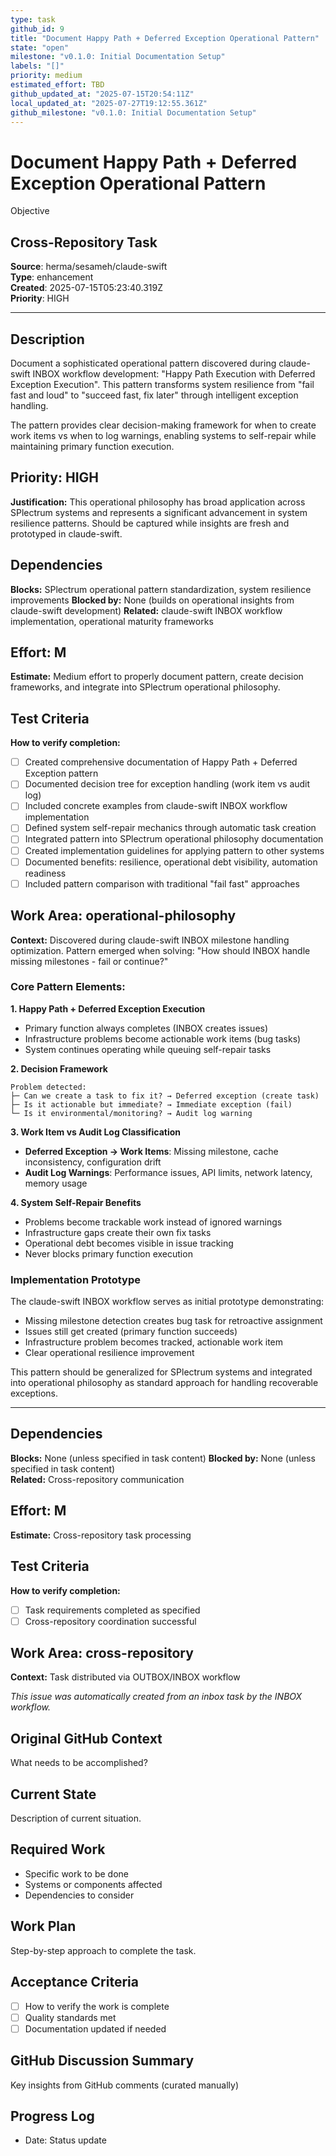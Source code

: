 ```yaml
---
type: task
github_id: 9
title: "Document Happy Path + Deferred Exception Operational Pattern"
state: "open"
milestone: "v0.1.0: Initial Documentation Setup"
labels: "[]"
priority: medium
estimated_effort: TBD
github_updated_at: "2025-07-15T20:54:11Z"
local_updated_at: "2025-07-27T19:12:55.361Z"
github_milestone: "v0.1.0: Initial Documentation Setup"
---
```


# Document Happy Path + Deferred Exception Operational Pattern

Objective
## Cross-Repository Task

**Source**: herma/sesameh/claude-swift  
**Type**: enhancement  
**Created**: 2025-07-15T05:23:40.319Z  
**Priority**: HIGH

---

## Description
Document a sophisticated operational pattern discovered during claude-swift INBOX workflow development: "Happy Path Execution with Deferred Exception Execution". This pattern transforms system resilience from "fail fast and loud" to "succeed fast, fix later" through intelligent exception handling.

The pattern provides clear decision-making framework for when to create work items vs when to log warnings, enabling systems to self-repair while maintaining primary function execution.

## Priority: HIGH
**Justification:** This operational philosophy has broad application across SPlectrum systems and represents a significant advancement in system resilience patterns. Should be captured while insights are fresh and prototyped in claude-swift.

## Dependencies
**Blocks:** SPlectrum operational pattern standardization, system resilience improvements
**Blocked by:** None (builds on operational insights from claude-swift development)
**Related:** claude-swift INBOX workflow implementation, operational maturity frameworks

## Effort: M
**Estimate:** Medium effort to properly document pattern, create decision frameworks, and integrate into SPlectrum operational philosophy.

## Test Criteria
**How to verify completion:**
- [ ] Created comprehensive documentation of Happy Path + Deferred Exception pattern
- [ ] Documented decision tree for exception handling (work item vs audit log)
- [ ] Included concrete examples from claude-swift INBOX workflow implementation
- [ ] Defined system self-repair mechanics through automatic task creation
- [ ] Integrated pattern into SPlectrum operational philosophy documentation
- [ ] Created implementation guidelines for applying pattern to other systems
- [ ] Documented benefits: resilience, operational debt visibility, automation readiness
- [ ] Included pattern comparison with traditional "fail fast" approaches

## Work Area: operational-philosophy
**Context:** Discovered during claude-swift INBOX milestone handling optimization. Pattern emerged when solving: "How should INBOX handle missing milestones - fail or continue?"

### Core Pattern Elements:

**1. Happy Path + Deferred Exception Execution**
- Primary function always completes (INBOX creates issues)
- Infrastructure problems become actionable work items (bug tasks)
- System continues operating while queuing self-repair tasks

**2. Decision Framework**
```
Problem detected:
├─ Can we create a task to fix it? → Deferred exception (create task)
├─ Is it actionable but immediate? → Immediate exception (fail)
└─ Is it environmental/monitoring? → Audit log warning
```

**3. Work Item vs Audit Log Classification**
- **Deferred Exception → Work Items**: Missing milestone, cache inconsistency, configuration drift
- **Audit Log Warnings**: Performance issues, API limits, network latency, memory usage

**4. System Self-Repair Benefits**
- Problems become trackable work instead of ignored warnings
- Infrastructure gaps create their own fix tasks  
- Operational debt becomes visible in issue tracking
- Never blocks primary function execution

### Implementation Prototype
The claude-swift INBOX workflow serves as initial prototype demonstrating:
- Missing milestone detection creates bug task for retroactive assignment
- Issues still get created (primary function succeeds)
- Infrastructure problem becomes tracked, actionable work item
- Clear operational resilience improvement

This pattern should be generalized for SPlectrum systems and integrated into operational philosophy as standard approach for handling recoverable exceptions.

---

## Dependencies
**Blocks:** None (unless specified in task content)
**Blocked by:** None (unless specified in task content)  
**Related:** Cross-repository communication

## Effort: M
**Estimate:** Cross-repository task processing

## Test Criteria
**How to verify completion:**
- [ ] Task requirements completed as specified
- [ ] Cross-repository coordination successful

## Work Area: cross-repository
**Context:** Task distributed via OUTBOX/INBOX workflow

*This issue was automatically created from an inbox task by the INBOX workflow.*

## Original GitHub Context
What needs to be accomplished?

## Current State
Description of current situation.

## Required Work
- Specific work to be done
- Systems or components affected
- Dependencies to consider

## Work Plan
Step-by-step approach to complete the task.

## Acceptance Criteria
- [ ] How to verify the work is complete
- [ ] Quality standards met
- [ ] Documentation updated if needed

## GitHub Discussion Summary
Key insights from GitHub comments (curated manually)

## Progress Log
- Date: Status update